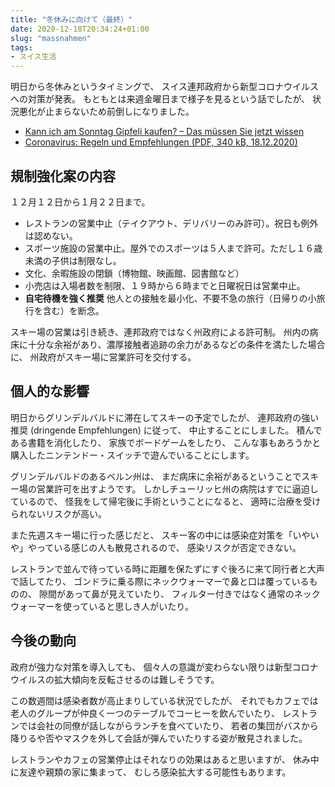 ```yaml
---
title: "冬休みに向けて（最終）"
date: 2020-12-18T20:34:24+01:00
slug: "massnahmen"
tags:
- スイス生活
---
```

明日から冬休みというタイミングで、
スイス連邦政府から新型コロナウイルスへの対策が発表。
もともとは来週金曜日まで様子を見るという話でしたが、
状況悪化が止まらないため前倒しになりました。

* [Kann ich am Sonntag Gipfeli kaufen? – Das müssen Sie jetzt wissen](https://www.srf.ch/news/schweiz/erlaubt-oder-verboten-kann-ich-am-sonntag-gipfeli-kaufen-das-muessen-sie-jetzt-wissen)
* [Coronavirus: Regeln und Empfehlungen (PDF, 340 kB, 18.12.2020)](https://www.bag.admin.ch/dam/bag/de/dokumente/mt/k-und-i/aktuelle-ausbrueche-pandemien/2019-nCoV/regeln-empfehlungen.pdf.download.pdf/Massnahmen.pdf)


## 規制強化案の内容

１２月１２日から１月２２日まで。

* レストランの営業中止（テイクアウト、デリバリーのみ許可）。祝日も例外は認めない。
* スポーツ施設の営業中止。屋外でのスポーツは５人まで許可。ただし１６歳未満の子供は制限なし。
* 文化、余暇施設の閉鎖（博物館、映画館、図書館など）
* 小売店は入場者数を制限、１９時から６時までと日曜祝日は営業中止。
* **自宅待機を強く推奨** 他人との接触を最小化、不要不急の旅行（日帰りの小旅行を含む）を断念。

スキー場の営業は引き続き、連邦政府ではなく州政府による許可制。
州内の病床に十分な余裕があり、濃厚接触者追跡の余力があるなどの条件を満たした場合に、
州政府がスキー場に営業許可を交付する。

## 個人的な影響

明日からグリンデルバルドに滞在してスキーの予定でしたが、
連邦政府の強い推奨 (dringende Empfehlungen) に従って、
中止することにしました。
積んである書籍を消化したり、
家族でボードゲームをしたり、
こんな事もあろうかと購入したニンテンドー・スイッチで遊んでいることにします。

グリンデルバルドのあるベルン州は、
まだ病床に余裕があるということでスキー場の営業許可を出すようです。
しかしチューリッヒ州の病院はすでに逼迫しているので、
怪我をして帰宅後に手術ということになると、
適時に治療を受けられないリスクが高い。

また先週スキー場に行った感じだと、
スキー客の中には感染症対策を「いやいや」やっている感じの人も散見されるので、
感染リスクが否定できない。

レストランで並んで待っている時に距離を保たずにすぐ後ろに来て同行者と大声で話してたり、
ゴンドラに乗る際にネックウォーマーで鼻と口は覆っているものの、
隙間があって鼻が見えていたり、
フィルター付きではなく通常のネックウォーマーを使っていると思しき人がいたり。

## 今後の動向

政府が強力な対策を導入しても、
個々人の意識が変わらない限りは新型コロナウイルスの拡大傾向を反転させるのは難しそうです。

この数週間は感染者数が高止まりしている状況でしたが、
それでもカフェでは老人のグループが仲良く一つのテーブルでコーヒーを飲んでいたり、
レストランでは会社の同僚が話しながらランチを食べていたり、
若者の集団がバスから降りるや否やマスクを外して会話が弾んでいたりする姿が散見されました。

レストランやカフェの営業停止はそれなりの効果はあると思いますが、
休み中に友達や親類の家に集まって、
むしろ感染拡大する可能性もあります。
